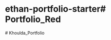 # ethan-portfolio-starter#   P o r t f o l i o _ R e d  
 #   K h o u l d a _ P o r t f o l i o  
 